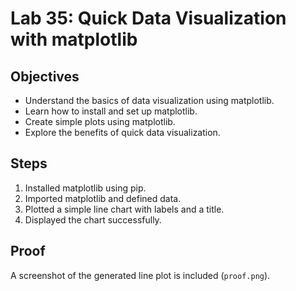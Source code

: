 # Lab 35: Quick Data Visualization with matplotlib

## Objectives
- Understand the basics of data visualization using matplotlib.
- Learn how to install and set up matplotlib.
- Create simple plots using matplotlib.
- Explore the benefits of quick data visualization.

## Steps
1. Installed matplotlib using pip.
2. Imported matplotlib and defined data.
3. Plotted a simple line chart with labels and a title.
4. Displayed the chart successfully.

## Proof
A screenshot of the generated line plot is included (`proof.png`).

